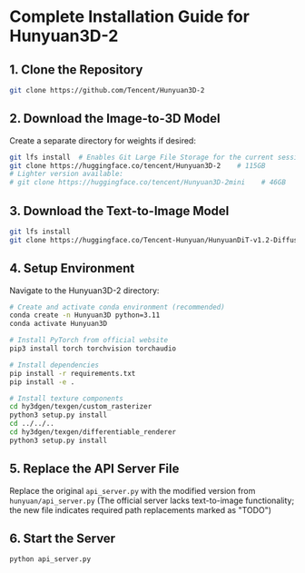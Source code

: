 # Complete Installation Guide for Hunyuan3D-2

## 1. Clone the Repository
```bash
git clone https://github.com/Tencent/Hunyuan3D-2
```

## 2. Download the Image-to-3D Model
Create a separate directory for weights if desired:
```bash
git lfs install  # Enables Git Large File Storage for the current session
git clone https://huggingface.co/tencent/Hunyuan3D-2    # 115GB
# Lighter version available:
# git clone https://huggingface.co/tencent/Hunyuan3D-2mini    # 46GB
```

## 3. Download the Text-to-Image Model
```bash
git lfs install
git clone https://huggingface.co/Tencent-Hunyuan/HunyuanDiT-v1.2-Diffusers-Distilled    # 27GB
```

## 4. Setup Environment
Navigate to the Hunyuan3D-2 directory:
```bash
# Create and activate conda environment (recommended)
conda create -n Hunyuan3D python=3.11
conda activate Hunyuan3D

# Install PyTorch from official website
pip3 install torch torchvision torchaudio

# Install dependencies
pip install -r requirements.txt
pip install -e .

# Install texture components
cd hy3dgen/texgen/custom_rasterizer
python3 setup.py install
cd ../../..
cd hy3dgen/texgen/differentiable_renderer
python3 setup.py install
```

## 5. Replace the API Server File
Replace the original `api_server.py` with the modified version from `hunyuan/api_server.py` 
(The official server lacks text-to-image functionality; the new file indicates required path replacements marked as "TODO")

## 6. Start the Server
```bash
python api_server.py
```